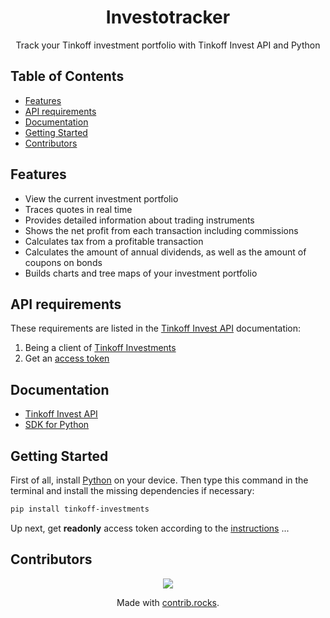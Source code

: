 # <div align=center> Investotracker </div>

<p align=center> Track your Tinkoff investment portfolio with Tinkoff Invest API and Python </p>

## Table of Contents

- [Features](#Features)
- [API requirements](#API-requirements)
- [Documentation](#Documentation)
- [Getting Started](#Getting-Started)
- [Contributors](#Contributors)

## Features

- View the current investment portfolio
- Traces quotes in real time
- Provides detailed information about trading instruments
- Shows the net profit from each transaction including commissions
- Calculates tax from a profitable transaction
- Calculates the amount of annual dividends, as well as the amount of coupons on bonds
- Builds charts and tree maps of your investment portfolio

## API requirements

These requirements are listed in the [Tinkoff Invest API](https://tinkoff.github.io/investAPI/) documentation:

1. Being a client of [Tinkoff Investments](https://www.tinkoff.ru/invest/)
2. Get an [access token](https://tinkoff.github.io/investAPI/token)

## Documentation

- [Tinkoff Invest API](https://tinkoff.github.io/investAPI/instruments/#instrumentsservice)
- [SDK for Python](https://github.com/Tinkoff/invest-python)

## Getting Started

First of all, install [Python](https://www.python.org/downloads/) on your device. Then type this command in the terminal and install the missing dependencies if necessary:

```bash
pip install tinkoff-investments
```

Up next, get **readonly** access token according to the [instructions](https://tinkoff.github.io/investAPI/token) ...
<!-- Доделать инструкцию по добавлению токена -->

## Contributors

<div align=center>
<a href="https://github.com/lnlydrvr/Investotracker/graphs/contributors">
  <img src="https://contrib.rocks/image?repo=lnlydrvr/Investotracker" />
</a>

Made with [contrib.rocks](https://contrib.rocks). </div>

